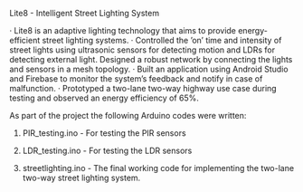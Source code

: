 Lite8 - Intelligent Street Lighting System

· Lite8 is an adaptive lighting technology that aims to provide energy-efficient street lighting systems.
· Controlled the ’on’ time and intensity of street lights using ultrasonic sensors for detecting motion and LDRs for detecting
external light. Designed a robust network by connecting the lights and sensors in a mesh topology.
· Built an application using Android Studio and Firebase to monitor the system’s feedback and notify in case of malfunction.
· Prototyped a two-lane two-way highway use case during testing and observed an energy efficiency of 65%.

As part of the project the following Arduino codes were written:

1) PIR_testing.ino - For testing the PIR sensors

2) LDR_testing.ino - For testing the LDR sensors

3) streetlighting.ino - The final working code for implementing the two-lane two-way street lighting system.